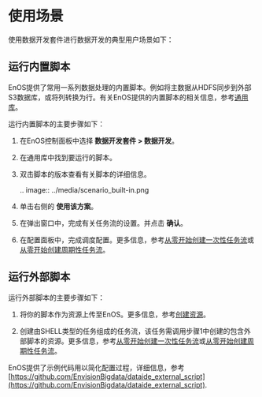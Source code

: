 # 使用场景

使用数据开发套件进行数据开发的典型用户场景如下：

## 运行内置脚本<builtinscript>

EnOS提供了常用一系列数据处理的内置脚本。例如将主数据从HDFS同步到外部S3数据库，或将列转换为行。有关EnOS提供的内置脚本的相关信息，参考[通用库](/docs/offline-data/zh_CN/latest/common_library.html)。

运行内置脚本的主要步骤如下：

1. 在EnOS控制面板中选择 **数据开发套件 > 数据开发**。

2. 在通用库中找到要运行的脚本。

3. 双击脚本的版本查看有关脚本的详细信息。

   .. image:: ../media/scenario_built-in.png

4. 单击右侧的 **使用该方案**。

5. 在弹出窗口中，完成有关任务流的设置。并点击 **确认**。

6. 在配置面板中，完成调度配置。更多信息，参考[从零开始创建一次性任务流](creating_workflow_onetime)或[从零开始创建周期性任务流](creating_workflow_periodic)。

## 运行外部脚本<externalscript>

运行外部脚本的主要步骤如下：

1. 将你的脚本作为资源上传至EnOS。更多信息，参考[创建资源](creating_resource)。

2. 创建由SHELL类型的任务组成的任务流，该任务需调用步骤1中创建的包含外部脚本的资源。更多信息，参考[从零开始创建一次性任务流](creating_workflow_onetime)或[从零开始创建周期性任务流](creating_workflow_periodic)。

EnOS提供了示例代码用以简化配置过程，详细信息，参考[https://github.com/EnvisionBigdata/dataide_external_script](https://github.com/EnvisionBigdata/dataide_external_script).
